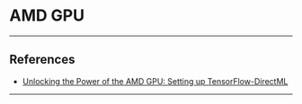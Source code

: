 # AMD GPU
***

## References
- [Unlocking the Power of the AMD GPU: Setting up TensorFlow-DirectML](https://python.plainenglish.io/unlocking-the-power-of-the-amd-gpu-setting-up-tensorflow-directml-b56faa3c5559)
***
